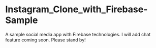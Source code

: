 # Instagram_Clone_with_Firebase-Sample
A sample social media app with Firebase technologies. I will add chat feature coming soon. Please stand by!
